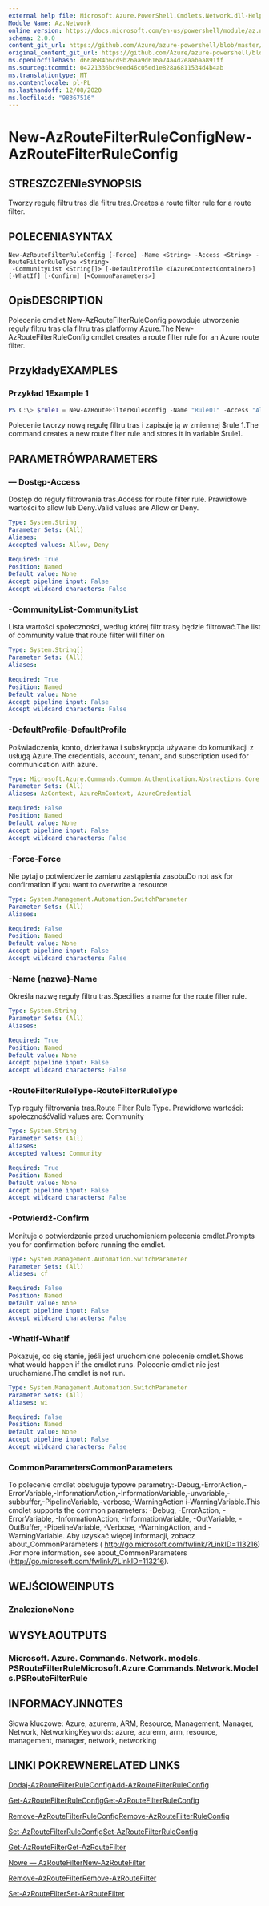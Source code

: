```yaml
---
external help file: Microsoft.Azure.PowerShell.Cmdlets.Network.dll-Help.xml
Module Name: Az.Network
online version: https://docs.microsoft.com/en-us/powershell/module/az.network/new-azroutefilterruleconfig
schema: 2.0.0
content_git_url: https://github.com/Azure/azure-powershell/blob/master/src/Network/Network/help/New-AzRouteFilterRuleConfig.md
original_content_git_url: https://github.com/Azure/azure-powershell/blob/master/src/Network/Network/help/New-AzRouteFilterRuleConfig.md
ms.openlocfilehash: d66a684b6cd9b26aa9d616a74a4d2eaabaa891ff
ms.sourcegitcommit: 04221336bc9eed46c05ed1e828a6811534d4b4ab
ms.translationtype: MT
ms.contentlocale: pl-PL
ms.lasthandoff: 12/08/2020
ms.locfileid: "98367516"
---
```

# <span data-ttu-id="e9fe8-101">New-AzRouteFilterRuleConfig</span><span class="sxs-lookup"><span data-stu-id="e9fe8-101">New-AzRouteFilterRuleConfig</span></span>

## <span data-ttu-id="e9fe8-102">STRESZCZENIe</span><span class="sxs-lookup"><span data-stu-id="e9fe8-102">SYNOPSIS</span></span>
<span data-ttu-id="e9fe8-103">Tworzy regułę filtru tras dla filtru tras.</span><span class="sxs-lookup"><span data-stu-id="e9fe8-103">Creates a route filter rule for a route filter.</span></span>

## <span data-ttu-id="e9fe8-104">POLECENIA</span><span class="sxs-lookup"><span data-stu-id="e9fe8-104">SYNTAX</span></span>

```
New-AzRouteFilterRuleConfig [-Force] -Name <String> -Access <String> -RouteFilterRuleType <String>
 -CommunityList <String[]> [-DefaultProfile <IAzureContextContainer>] [-WhatIf] [-Confirm] [<CommonParameters>]
```

## <span data-ttu-id="e9fe8-105">Opis</span><span class="sxs-lookup"><span data-stu-id="e9fe8-105">DESCRIPTION</span></span>
<span data-ttu-id="e9fe8-106">Polecenie cmdlet New-AzRouteFilterRuleConfig powoduje utworzenie reguły filtru tras dla filtru tras platformy Azure.</span><span class="sxs-lookup"><span data-stu-id="e9fe8-106">The New-AzRouteFilterRuleConfig cmdlet creates a route filter rule for an Azure route filter.</span></span>

## <span data-ttu-id="e9fe8-107">Przykłady</span><span class="sxs-lookup"><span data-stu-id="e9fe8-107">EXAMPLES</span></span>

### <span data-ttu-id="e9fe8-108">Przykład 1</span><span class="sxs-lookup"><span data-stu-id="e9fe8-108">Example 1</span></span>
```powershell
PS C:\> $rule1 = New-AzRouteFilterRuleConfig -Name "Rule01" -Access "Allow" -RouteFilterRuleType "Community" -CommunityList "12076:5040"
```

<span data-ttu-id="e9fe8-109">Polecenie tworzy nową regułę filtru tras i zapisuje ją w zmiennej $rule 1.</span><span class="sxs-lookup"><span data-stu-id="e9fe8-109">The command creates a new route filter rule and stores it in variable $rule1.</span></span>

## <span data-ttu-id="e9fe8-110">PARAMETRÓW</span><span class="sxs-lookup"><span data-stu-id="e9fe8-110">PARAMETERS</span></span>

### <span data-ttu-id="e9fe8-111">— Dostęp</span><span class="sxs-lookup"><span data-stu-id="e9fe8-111">-Access</span></span>
<span data-ttu-id="e9fe8-112">Dostęp do reguły filtrowania tras.</span><span class="sxs-lookup"><span data-stu-id="e9fe8-112">Access for route filter rule.</span></span>
<span data-ttu-id="e9fe8-113">Prawidłowe wartości to allow lub Deny.</span><span class="sxs-lookup"><span data-stu-id="e9fe8-113">Valid values are Allow or Deny.</span></span>

```yaml
Type: System.String
Parameter Sets: (All)
Aliases:
Accepted values: Allow, Deny

Required: True
Position: Named
Default value: None
Accept pipeline input: False
Accept wildcard characters: False
```

### <span data-ttu-id="e9fe8-114">-CommunityList</span><span class="sxs-lookup"><span data-stu-id="e9fe8-114">-CommunityList</span></span>
<span data-ttu-id="e9fe8-115">Lista wartości społeczności, według której filtr trasy będzie filtrować.</span><span class="sxs-lookup"><span data-stu-id="e9fe8-115">The list of community value that route filter will filter on</span></span>

```yaml
Type: System.String[]
Parameter Sets: (All)
Aliases:

Required: True
Position: Named
Default value: None
Accept pipeline input: False
Accept wildcard characters: False
```

### <span data-ttu-id="e9fe8-116">-DefaultProfile</span><span class="sxs-lookup"><span data-stu-id="e9fe8-116">-DefaultProfile</span></span>
<span data-ttu-id="e9fe8-117">Poświadczenia, konto, dzierżawa i subskrypcja używane do komunikacji z usługą Azure.</span><span class="sxs-lookup"><span data-stu-id="e9fe8-117">The credentials, account, tenant, and subscription used for communication with azure.</span></span>

```yaml
Type: Microsoft.Azure.Commands.Common.Authentication.Abstractions.Core.IAzureContextContainer
Parameter Sets: (All)
Aliases: AzContext, AzureRmContext, AzureCredential

Required: False
Position: Named
Default value: None
Accept pipeline input: False
Accept wildcard characters: False
```

### <span data-ttu-id="e9fe8-118">-Force</span><span class="sxs-lookup"><span data-stu-id="e9fe8-118">-Force</span></span>
<span data-ttu-id="e9fe8-119">Nie pytaj o potwierdzenie zamiaru zastąpienia zasobu</span><span class="sxs-lookup"><span data-stu-id="e9fe8-119">Do not ask for confirmation if you want to overwrite a resource</span></span>

```yaml
Type: System.Management.Automation.SwitchParameter
Parameter Sets: (All)
Aliases:

Required: False
Position: Named
Default value: None
Accept pipeline input: False
Accept wildcard characters: False
```

### <span data-ttu-id="e9fe8-120">-Name (nazwa)</span><span class="sxs-lookup"><span data-stu-id="e9fe8-120">-Name</span></span>
<span data-ttu-id="e9fe8-121">Określa nazwę reguły filtru tras.</span><span class="sxs-lookup"><span data-stu-id="e9fe8-121">Specifies a name for the route filter rule.</span></span>

```yaml
Type: System.String
Parameter Sets: (All)
Aliases:

Required: True
Position: Named
Default value: None
Accept pipeline input: False
Accept wildcard characters: False
```

### <span data-ttu-id="e9fe8-122">-RouteFilterRuleType</span><span class="sxs-lookup"><span data-stu-id="e9fe8-122">-RouteFilterRuleType</span></span>
<span data-ttu-id="e9fe8-123">Typ reguły filtrowania tras.</span><span class="sxs-lookup"><span data-stu-id="e9fe8-123">Route Filter Rule Type.</span></span>
<span data-ttu-id="e9fe8-124">Prawidłowe wartości: społeczność</span><span class="sxs-lookup"><span data-stu-id="e9fe8-124">Valid values are: Community</span></span>

```yaml
Type: System.String
Parameter Sets: (All)
Aliases:
Accepted values: Community

Required: True
Position: Named
Default value: None
Accept pipeline input: False
Accept wildcard characters: False
```

### <span data-ttu-id="e9fe8-125">-Potwierdź</span><span class="sxs-lookup"><span data-stu-id="e9fe8-125">-Confirm</span></span>
<span data-ttu-id="e9fe8-126">Monituje o potwierdzenie przed uruchomieniem polecenia cmdlet.</span><span class="sxs-lookup"><span data-stu-id="e9fe8-126">Prompts you for confirmation before running the cmdlet.</span></span>

```yaml
Type: System.Management.Automation.SwitchParameter
Parameter Sets: (All)
Aliases: cf

Required: False
Position: Named
Default value: None
Accept pipeline input: False
Accept wildcard characters: False
```

### <span data-ttu-id="e9fe8-127">-WhatIf</span><span class="sxs-lookup"><span data-stu-id="e9fe8-127">-WhatIf</span></span>
<span data-ttu-id="e9fe8-128">Pokazuje, co się stanie, jeśli jest uruchomione polecenie cmdlet.</span><span class="sxs-lookup"><span data-stu-id="e9fe8-128">Shows what would happen if the cmdlet runs.</span></span> <span data-ttu-id="e9fe8-129">Polecenie cmdlet nie jest uruchamiane.</span><span class="sxs-lookup"><span data-stu-id="e9fe8-129">The cmdlet is not run.</span></span>

```yaml
Type: System.Management.Automation.SwitchParameter
Parameter Sets: (All)
Aliases: wi

Required: False
Position: Named
Default value: None
Accept pipeline input: False
Accept wildcard characters: False
```

### <span data-ttu-id="e9fe8-130">CommonParameters</span><span class="sxs-lookup"><span data-stu-id="e9fe8-130">CommonParameters</span></span>
<span data-ttu-id="e9fe8-131">To polecenie cmdlet obsługuje typowe parametry:-Debug,-ErrorAction,-ErrorVariable,-InformationAction,-InformationVariable,-unvariable,-subbuffer,-PipelineVariable,-verbose,-WarningAction i-WarningVariable.</span><span class="sxs-lookup"><span data-stu-id="e9fe8-131">This cmdlet supports the common parameters: -Debug, -ErrorAction, -ErrorVariable, -InformationAction, -InformationVariable, -OutVariable, -OutBuffer, -PipelineVariable, -Verbose, -WarningAction, and -WarningVariable.</span></span> <span data-ttu-id="e9fe8-132">Aby uzyskać więcej informacji, zobacz about_CommonParameters ( http://go.microsoft.com/fwlink/?LinkID=113216) .</span><span class="sxs-lookup"><span data-stu-id="e9fe8-132">For more information, see about_CommonParameters (http://go.microsoft.com/fwlink/?LinkID=113216).</span></span>

## <span data-ttu-id="e9fe8-133">WEJŚCIOWE</span><span class="sxs-lookup"><span data-stu-id="e9fe8-133">INPUTS</span></span>

### <span data-ttu-id="e9fe8-134">Znaleziono</span><span class="sxs-lookup"><span data-stu-id="e9fe8-134">None</span></span>

## <span data-ttu-id="e9fe8-135">WYSYŁA</span><span class="sxs-lookup"><span data-stu-id="e9fe8-135">OUTPUTS</span></span>

### <span data-ttu-id="e9fe8-136">Microsoft. Azure. Commands. Network. models. PSRouteFilterRule</span><span class="sxs-lookup"><span data-stu-id="e9fe8-136">Microsoft.Azure.Commands.Network.Models.PSRouteFilterRule</span></span>

## <span data-ttu-id="e9fe8-137">INFORMACYJN</span><span class="sxs-lookup"><span data-stu-id="e9fe8-137">NOTES</span></span>
<span data-ttu-id="e9fe8-138">Słowa kluczowe: Azure, azurerm, ARM, Resource, Management, Manager, Network, Networking</span><span class="sxs-lookup"><span data-stu-id="e9fe8-138">Keywords: azure, azurerm, arm, resource, management, manager, network, networking</span></span>

## <span data-ttu-id="e9fe8-139">LINKI POKREWNE</span><span class="sxs-lookup"><span data-stu-id="e9fe8-139">RELATED LINKS</span></span>

[<span data-ttu-id="e9fe8-140">Dodaj-AzRouteFilterRuleConfig</span><span class="sxs-lookup"><span data-stu-id="e9fe8-140">Add-AzRouteFilterRuleConfig</span></span>](./Add-AzRouteFilterRuleConfig.md)

[<span data-ttu-id="e9fe8-141">Get-AzRouteFilterRuleConfig</span><span class="sxs-lookup"><span data-stu-id="e9fe8-141">Get-AzRouteFilterRuleConfig</span></span>](./Get-AzRouteFilterRuleConfig.md)

[<span data-ttu-id="e9fe8-142">Remove-AzRouteFilterRuleConfig</span><span class="sxs-lookup"><span data-stu-id="e9fe8-142">Remove-AzRouteFilterRuleConfig</span></span>](./Remove-AzRouteFilterRuleConfig.md)

[<span data-ttu-id="e9fe8-143">Set-AzRouteFilterRuleConfig</span><span class="sxs-lookup"><span data-stu-id="e9fe8-143">Set-AzRouteFilterRuleConfig</span></span>](./Set-AzRouteFilterRuleConfig.md)

[<span data-ttu-id="e9fe8-144">Get-AzRouteFilter</span><span class="sxs-lookup"><span data-stu-id="e9fe8-144">Get-AzRouteFilter</span></span>](./Get-AzRouteFilter.md)

[<span data-ttu-id="e9fe8-145">Nowe — AzRouteFilter</span><span class="sxs-lookup"><span data-stu-id="e9fe8-145">New-AzRouteFilter</span></span>](./New-AzRouteFilter.md)

[<span data-ttu-id="e9fe8-146">Remove-AzRouteFilter</span><span class="sxs-lookup"><span data-stu-id="e9fe8-146">Remove-AzRouteFilter</span></span>](./Remove-AzRouteFilter.md)

[<span data-ttu-id="e9fe8-147">Set-AzRouteFilter</span><span class="sxs-lookup"><span data-stu-id="e9fe8-147">Set-AzRouteFilter</span></span>](./Set-AzRouteFilter.md)
